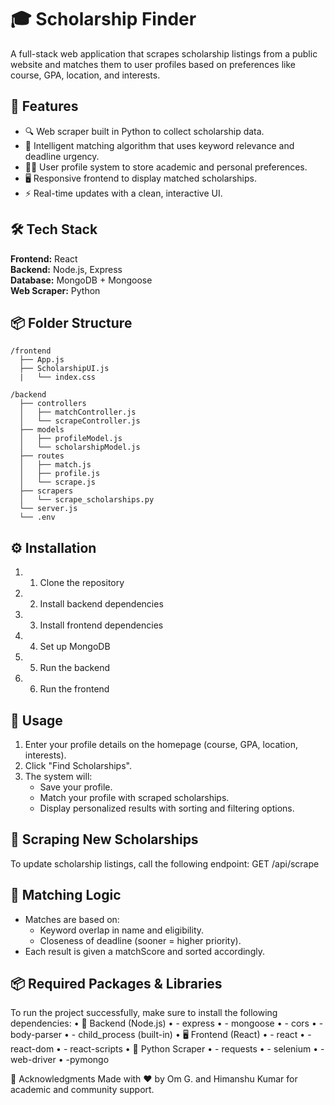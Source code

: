 # 🎓 Scholarship Finder

A full-stack web application that scrapes scholarship listings from a public website and matches them to user profiles based on preferences like course, GPA, location, and interests.

## 🚀 Features

- 🔍 Web scraper built in Python to collect scholarship data.
- 🧠 Intelligent matching algorithm that uses keyword relevance and deadline urgency.
- 🧑‍🎓 User profile system to store academic and personal preferences.
- 🖥️ Responsive frontend to display matched scholarships.
- ⚡ Real-time updates with a clean, interactive UI.

## 🛠️ Tech Stack

**Frontend:** React  
**Backend:** Node.js, Express  
**Database:** MongoDB + Mongoose  
**Web Scraper:** Python

## 📦 Folder Structure

```
/frontend
  ├── App.js
  ├── ScholarshipUI.js
  |   └── index.css

/backend
  ├── controllers
  │   ├── matchController.js
  │   └── scrapeController.js
  ├── models
  │   ├── profileModel.js
  │   └── scholarshipModel.js
  ├── routes
  │   ├── match.js
  │   ├── profile.js
  │   └── scrape.js
  ├── scrapers
  │   └── scrape_scholarships.py
  └── server.js
  └── .env
```
## ⚙️ Installation
1.	1. Clone the repository
2.	2. Install backend dependencies
3.	3. Install frontend dependencies
4.	4. Set up MongoDB
5.	5. Run the backend
6.	6. Run the frontend

## 🧪 Usage
1. Enter your profile details on the homepage (course, GPA, location, interests).
2. Click "Find Scholarships".
3. The system will:
   - Save your profile.
   - Match your profile with scraped scholarships.
   - Display personalized results with sorting and filtering options.

## 🔄 Scraping New Scholarships
To update scholarship listings, call the following endpoint:
GET /api/scrape

## 🧩 Matching Logic
- Matches are based on:
  - Keyword overlap in name and eligibility.
  - Closeness of deadline (sooner = higher priority).
- Each result is given a matchScore and sorted accordingly.

## 📦 Required Packages & Libraries
To run the project successfully, make sure to install the following dependencies:
•	🔧 Backend (Node.js)
  •	- express
  •	- mongoose
  •	- cors
  •	- body-parser
  •	- child_process (built-in)
•	🖥️ Frontend (React)
  •	- react
  •	- react-dom
  •	- react-scripts
•	🐍 Python Scraper
  •	- requests
  •	- selenium
  •	- web-driver
  •	-pymongo

🙌 Acknowledgments
Made with ❤️ by Om G. and Himanshu Kumar for academic and community support.
